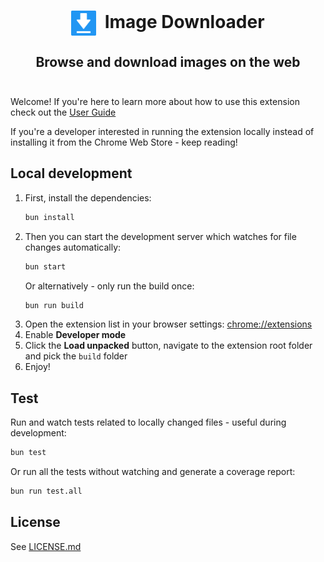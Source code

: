 <h1 align="center">
  <img src="images/logo.svg" alt="Image Downloader logo" height="40" valign="middle" />
  &nbsp;Image Downloader
</h1>

<h2 align="center">
  Browse and download images on the web
  <br />
  <br />
</h2>

Welcome! If you're here to learn more about how to use this extension check out the [User Guide](USERGUIDE)

If you're a developer interested in running the extension locally instead of installing it from the Chrome Web Store - keep reading!

## Local development
1. First, install the dependencies:
    ```bash
    bun install
    ```
2. Then you can start the development server which watches for file changes automatically:
    ```bash
    bun start
    ```
    Or alternatively - only run the build once:
    ```bash
    bun run build
    ```
3. Open the extension list in your browser settings: [chrome://extensions](chrome://extensions)
4. Enable **Developer mode**
5. Click the **Load unpacked** button, navigate to the extension root folder and pick the `build` folder
6. Enjoy!

## Test
Run and watch tests related to locally changed files - useful during development:
```bash
bun test
```

Or run all the tests without watching and generate a coverage report:
```bash
bun run test.all
```

## License
See [LICENSE.md](LICENSE.md)
